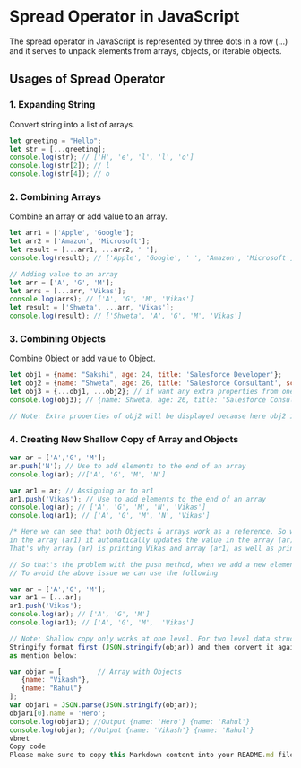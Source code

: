# Spread Operator in JavaScript

The spread operator in JavaScript is represented by three dots in a row (...) and it serves to unpack elements from arrays, objects, or iterable objects.

## Usages of Spread Operator

### 1. Expanding String

Convert string into a list of arrays.

```javascript
let greeting = "Hello";
let str = [...greeting];
console.log(str); // ['H', 'e', 'l', 'l', 'o']
console.log(str[2]); // l
console.log(str[4]); // o
```

### 2. Combining Arrays

Combine an array or add value to an array.

```javascript
let arr1 = ['Apple', 'Google'];
let arr2 = ['Amazon', 'Microsoft'];
let result = [...arr1, ...arr2, ' '];
console.log(result); // ['Apple', 'Google', ' ', 'Amazon', 'Microsoft']

// Adding value to an array
let arr = ['A', 'G', 'M'];
let arrs = [...arr, 'Vikas'];
console.log(arrs); // ['A', 'G', 'M', 'Vikas']
let result = ['Shweta', ...arr, 'Vikas'];
console.log(result); // ['Shweta', 'A', 'G', 'M', 'Vikas']
```

### 3. Combining Objects

Combine Object or add value to Object.

```javascript
let obj1 = {name: "Sakshi", age: 24, title: 'Salesforce Developer'};
let obj2 = {name: "Shweta", age: 26, title: 'Salesforce Consultant', score: 87};
let obj3 = {...obj1, ...obj2}; // if want any extra properties from one of the objects then use this method
console.log(obj3); // {name: Shweta, age: 26, title: 'Salesforce Consultant', score: 87}

// Note: Extra properties of obj2 will be displayed because here obj2 is given priority.
```

### 4. Creating New Shallow Copy of Array and Objects
```javascript
var ar = ['A','G', 'M'];
ar.push('N'); // Use to add elements to the end of an array
console.log(ar); //['A', 'G', 'M', 'N']

var ar1 = ar; // Assigning ar to ar1
ar1.push('Vikas'); // Use to add elements to the end of an array
console.log(ar); // ['A', 'G', 'M', 'N', 'Vikas']
console.log(ar1); // ['A', 'G', 'M', 'N', 'Vikas']

/* Here we can see that both Objects & arrays work as a reference. So when we are updating a value
in the array (ar1) it automatically updates the value in the array (ar).
That's why array (ar) is printing Vikas and array (ar1) as well as printing Vikas.*/

// So that's the problem with the push method, when we add a new element in one array it reflects in two arrays.
// To avoid the above issue we can use the following

var ar = ['A','G', 'M'];
var ar1 = [...ar];
ar1.push('Vikas');
console.log(ar); // ['A', 'G', 'M']
console.log(ar1); // ['A', 'G', 'M',  'Vikas']

// Note: Shallow copy only works at one level. For two level data structures, we can convert your object into the
Stringify format first (JSON.stringify(objar)) and then convert it again into an object using "json.parse" JSON.parse(JSON.stringify(objar))
as mention below:

var objar = [         // Array with Objects
   {name: "Vikash"},
   {name: "Rahul"}
];
var objar1 = JSON.parse(JSON.stringify(objar));
objar1[0].name = 'Hero';
console.log(objar1); //Output {name: 'Hero'} {name: 'Rahul'}
console.log(objar); //Output {name: 'Vikash'} {name: 'Rahul'}
vbnet
Copy code
Please make sure to copy this Markdown content into your README.md file in your GitHub repository. Let me know if you need any further assistance or modifications!
```
